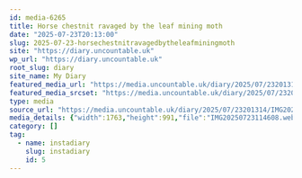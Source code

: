 ```yaml
---
id: media-6265
title: Horse chestnit ravaged by the leaf mining moth
date: "2025-07-23T20:13:00"
slug: 2025-07-23-horsechestnitravagedbytheleafminingmoth
site: "https://diary.uncountable.uk"
wp_url: "https://diary.uncountable.uk"
root_slug: diary
site_name: My Diary
featured_media_url: "https://media.uncountable.uk/diary/2025/07/23201314/IMG20250723114608.webp"
featured_media_srcset: "https://media.uncountable.uk/diary/2025/07/23201314/IMG20250723114608-300x169.webp 300w, https://media.uncountable.uk/diary/2025/07/23201314/IMG20250723114608-1024x576.webp 1024w, https://media.uncountable.uk/diary/2025/07/23201314/IMG20250723114608-150x150.webp 150w, https://media.uncountable.uk/diary/2025/07/23201314/IMG20250723114608-640x360.webp 640w, https://media.uncountable.uk/diary/2025/07/23201314/IMG20250723114608.webp 1763w"
type: media
source_url: "https://media.uncountable.uk/diary/2025/07/23201314/IMG20250723114608.webp"
media_details: {"width":1763,"height":991,"file":"IMG20250723114608.webp","filesize":143952,"sizes":{"medium":{"file":"IMG20250723114608-300x169.webp","width":300,"height":169,"filesize":28736,"mime_type":"image/webp","source_url":"https://media.uncountable.uk/diary/2025/07/23201314/IMG20250723114608-300x169.webp"},"large":{"file":"IMG20250723114608-1024x576.webp","width":1024,"height":576,"filesize":185602,"mime_type":"image/webp","source_url":"https://media.uncountable.uk/diary/2025/07/23201314/IMG20250723114608-1024x576.webp"},"thumbnail":{"file":"IMG20250723114608-150x150.webp","width":150,"height":150,"filesize":16084,"mime_type":"image/webp","source_url":"https://media.uncountable.uk/diary/2025/07/23201314/IMG20250723114608-150x150.webp"},"mobwidth":{"file":"IMG20250723114608-640x360.webp","width":640,"height":360,"filesize":96478,"mime_type":"image/webp","source_url":"https://media.uncountable.uk/diary/2025/07/23201314/IMG20250723114608-640x360.webp"},"full":{"file":"IMG20250723114608.webp","width":1763,"height":991,"mime_type":"image/webp","source_url":"https://media.uncountable.uk/diary/2025/07/23201314/IMG20250723114608.webp"}},"image_meta":{"aperture":"0","credit":"","camera":"","caption":"","created_timestamp":"0","copyright":"","focal_length":"0","iso":"0","shutter_speed":"0","title":"","orientation":"0","keywords":[]}}
category: []
tag:
  - name: instadiary
    slug: instadiary
    id: 5
---
```


